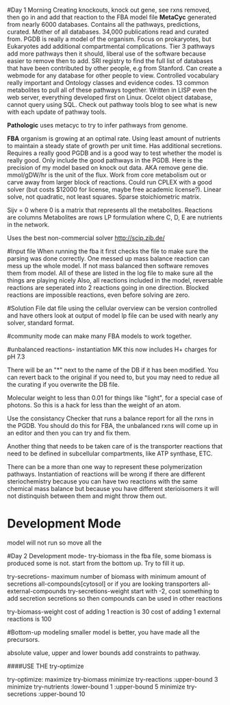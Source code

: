 #Day 1 Morning
Creating knockouts, knock out gene, see rxns removed, then go in and add that reaction to the FBA model file
__MetaCyc__ generated from nearly 6000 databases. Contains all the pathways, predictions, curated. Mother of all databases. 34,000 publications read and curated from.
PGDB is really a model of the organism. Focus on prokaryotes, but Eukaryotes add additional compartmental complications.
Tier 3 pathways add more pathways then it should, liberal use of the software because easier to remove then to add. SRI registry to find the full list of databases that have been contributed by other people, e.g from Stanford. Can create a webmode for any database for other people to view. Controlled vocabulary really important and Ontology classes and evidence codes. 13 common metabolites to pull all of these pathways together. Written in LISP even the web server, everything developed first on Linux. Ocelot object database, cannot query using SQL. Check out pathway tools blog to see what is new with each update of pathway tools.

__Pathologic__ uses metacyc to try to infer pathways from genome. 

__FBA__ organism is growing at an optimal rate. Using least amount of nutrients to maintain a steady state of growth per unit time. Has additional secretions. Requires a really good PGDB and is a good way to test whether the model is really good. Only include the good pathways in the PGDB. Here is the precision of my model based on knock out data. AKA remove gene die. mmol/gDW/hr is the unit of the flux. Work from core metabolism out or carve away from larger block of reactions. Could run CPLEX with a good solver (but costs $12000 for license, maybe free academic license?). Linear solve, not quadratic, not least squares. Sparse stoichiometric matrix. 

Sijv = 0 where 0 is a matrix that represents all the metabolites. 
Reactions are columns
Metabolites are rows
LP formulation where C, D, E are nutrients in the network. 

Uses the best non-commercial solver
http://scip.zib.de/

#Input file
When running the fba it first checks the file to make sure the parsing was done correctly.
One messed up mass balance reaction can mess up the whole model. If not mass balanced then software removes them from model. 
All of these are listed in the log file to make sure all the things are playing nicely
Also, all reactions included in the model, reversable reactions are seperated into 2 reactions going in one direction.
Blocked reactions are impossible reactions, even before solving are zero.

#Solution File
dat file using the cellular overview can be version controlled and have others look at output of model
lp file can be used with nearly any solver, standard format.

#community mode
can make many FBA models to work together.

#unbalanced reactions- instantiation MK
this now includes H+ charges for pH 7.3

There will be an "*" next to the name of the DB if it has been modified. You can revert back to the original if you need to, but you may need to redue all the curating if you overwrite the DB file. 

Molecular weight to less than 0.01 for things like "light", for a special case of photons. So this is a hack for less than the weight of an atom. 

Use the consistancy Checker that runs a balance report for all the rxns in the PGDB. You should do this for FBA, the unbalanced rxns will come up in an editor and then you can try and fix them.

Another thing that needs to be taken care of is the transporter reactions that need to be defined in subcellular compartments, like ATP synthase, ETC.

There can be a more than one way to represent these polymerization pathways. 
Instantiation of reactions will be wrong if there are different steriochemistry because you can have two reactions with the same chemical mass balance but because you have different sterioisomers it will not distinquish between them and might throw them out.

# Development Mode
model will not run so move all the 

#Day 2
Development mode- try-biomass in the fba file, some biomass is produced some is not. start from the bottom up. Try to fill it up. 

try-secretions- maximum number of biomass with minimum amount of secretions
all-compounds[cytosol]
or if you are looking transporters all-external-compounds
try-secretions-weight start with -2, cost something to add secretion 
secretions so then compounds can be used in other reactions

try-biomass-weight 
cost of adding 1 reaction is 30
cost of adding 1 external reactions is 100

#Bottom-up modeling
smaller model is better, you have made all the precursors. 

absolute value, upper and lower bounds add constraints to pathway. 


####USE THE try-optimize 

try-optimize:
    maximize try-biomass
    minimize try-reactions :upper-bound 3
    minimize try-nutrients :lower-bound 1 :upper-bound 5
    minimize try-secretions :upper-bound 10




    






